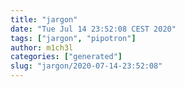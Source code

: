 ```yaml
---
title: "jargon"
date: "Tue Jul 14 23:52:08 CEST 2020"
tags: ["jargon", "pipotron"]
author: m1ch3l
categories: ["generated"]
slug: "jargon/2020-07-14-23:52:08"
---
```



